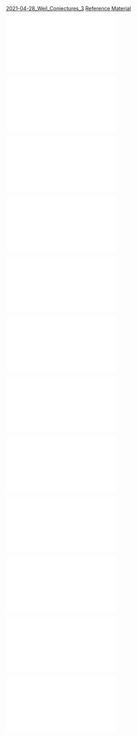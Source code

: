 
[2021-04-28_Weil_Conjectures_3](../To%20Review/2021-04-28_Weil_Conjectures_3.md)
[Reference Material](Reference%20Material)

![](1509.00797.pdf)

![](ag.pdf)

![](baby16.pdf)

![](Computing%20Zeta%20Functions.pdf)

![](Computing%20Zeta%20over%20FF.pdf)

![](euclid.bams.1183513798.pdf)

![](Gauss%20Jacobi%20Sums.pdf)

![](zettelkasten/figures/weil.pdf)

![](zettelkasten/figures/weil%20(1).pdf)

![](zettelkasten/figures/Weil%201.pdf)

![](zettelkasten/figures/weil-preprint1.pdf)

![](zettelkasten/figures/zeta_book.pdf)